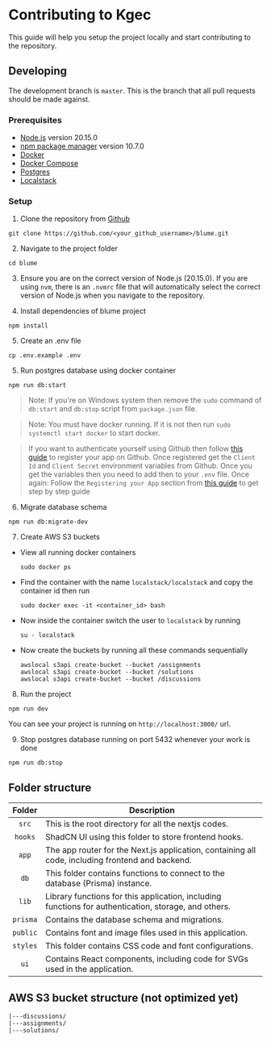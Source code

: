 # Contributing to Kgec

This guide will help you setup the project locally
and start contributing to the repository.

## Developing

The development branch is `master`. This is the branch that all pull
requests should be made against.

### Prerequisites

- [Node.js](https://nodejs.org/en) version 20.15.0
- [npm package manager](https://docs.npmjs.com/downloading-and-installing-node-js-and-npm) version 10.7.0
- [Docker](https://www.docker.com/get-started/)
- [Docker Compose](https://docs.docker.com/compose/install/)
- [Postgres](https://hub.docker.com/_/postgres)
- [Localstack](https://hub.docker.com/r/localstack/localstack)

### Setup

1. Clone the repository from [Github](https://github.com/biiswajit/blume/fork)

  ```
  git clone https://github.com/<your_github_username>/blume.git
  ```

2. Navigate to the project folder

  ```
  cd blume
  ```

3. Ensure you are on the correct version of Node.js (20.15.0). If you are using `nvm`, there is an `.nvmrc` file that will automatically select the correct version of Node.js when you navigate to the repository.

4. Install dependencies of blume project

  ```
  npm install
  ```

5. Create an .env file

  ```
  cp .env.example .env
  ```

5. Run postgres database using docker container

  ```
  npm run db:start
  ```

> Note: If you're on Windows system then remove the `sudo` command of `db:start` and `db:stop` script from `package.json` file.

> Note: You must have docker running. If it is not then run `sudo systemctl start docker` to start docker.

> If you want to authenticate yourself using Github then follow [this guide](https://authjs.dev/guides/configuring-github#registering-your-app) to register your app on Github.
  Once registered get the `Client Id` and `Client Secret` environment variables from Github.
  Once you get the variables then you need to add then to your `.env` file.
  Once again: Follow the `Registering your App` section from [this guide](https://authjs.dev/guides/configuring-github#registering-your-app) to get step by step guide

6. Migrate database schema

  ```
  npm run db:migrate-dev
  ```

7. Create AWS S3 buckets

  - View all running docker containers
    ```
    sudo docker ps
    ```

  - Find the container with the name `localstack/localstack` and copy the container id then run
    ```
    sudo docker exec -it <container_id> bash
    ```

  - Now inside the container switch the user to `localstack` by running
    ```
    su - localstack
    ```

  - Now create the buckets by running all these commands sequentially
    ```
    awslocal s3api create-bucket --bucket /assignments
    awslocal s3api create-bucket --bucket /solutions
    awslocal s3api create-bucket --bucket /discussions
    ```

8. Run the project

  ```
  npm run dev
  ```

  You can see your project is running on `http://localhost:3000/` url.

9. Stop postgres database running on port 5432 whenever your work is done

  ```
  npm run db:stop
  ```

## Folder structure

| Folder | Description |
| :----: |-------------|
| `src` | This is the root directory for all the nextjs codes. |
| `hooks` | ShadCN UI using this folder to store frontend hooks. |
| `app` | The app router for the Next.js application, containing all code, including frontend and backend. |
| `db` | 	This folder contains functions to connect to the database (Prisma) instance. |
| `lib` | Library functions for this application, including functions for authentication, storage, and others. |
| `prisma` | Contains the database schema and migrations. |
| `public` | Contains font and image files used in this application. |
| `styles` | This folder contains CSS code and font configurations. |
| `ui` | Contains React components, including code for SVGs used in the application. |


## AWS S3 bucket structure (not optimized yet)

```
|---discussions/
|---assignments/
|---solutions/
```
